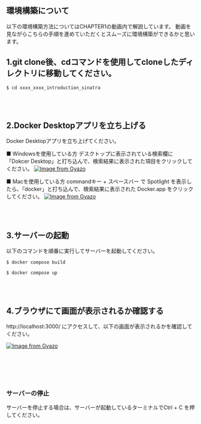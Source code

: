 ## 環境構築について

以下の環境構築方法についてはCHAPTER1の動画内で解説しています。
動画を見ながらこちらの手順を進めていただくとスムーズに環境構築ができるかと思います。

## 1.git clone後、cdコマンドを使用してcloneしたディレクトリに移動してください。
```
$ cd xxxx_xxxx_introduction_sinatra
```

<br /><br />

## 2.Docker Desktopアプリを立ち上げる
Docker Desktopアプリを立ち上げてください。

■ Windowsを使用している方
デスクトップに表示されている検索欄に「Dokcer Desktop」と打ち込んで、検索結果に表示された項目をクリックしてください。
[![Image from Gyazo](https://t.gyazo.com/teams/startup-technology/7ed4318805455ba0056ab6bd8b6d869d.gif)](https://startup-technology.gyazo.com/7ed4318805455ba0056ab6bd8b6d869d)

■ Macを使用している方
commandキー + スペースバー で Spotlight を表示したら、『docker」と打ち込んで、検索結果に表示された Docker.app をクリックしてください。
[![Image from Gyazo](https://t.gyazo.com/teams/startup-technology/e0744c7e3a010fddc4ba1057e36e89bb.gif)](https://startup-technology.gyazo.com/e0744c7e3a010fddc4ba1057e36e89bb)

<br /><br />

## 3.サーバーの起動
以下のコマンドを順番に実行してサーバーを起動してください。
```
$ docker compose build

$ docker compose up
```

<br /><br />

## 4.ブラウザにて画面が表示されるか確認する
http://localhost:3000/ にアクセスして、以下の画面が表示されるかを確認してください。

[![Image from Gyazo](https://t.gyazo.com/teams/startup-technology/ee01df5d01e3e591d583f0fc24141f06.png)](https://startup-technology.gyazo.com/ee01df5d01e3e591d583f0fc24141f06)

<br /><br /><br /><br />

### サーバーの停止

サーバーを停止する場合は、サーバーが起動しているターミナルでCtrl + C を押してください。


